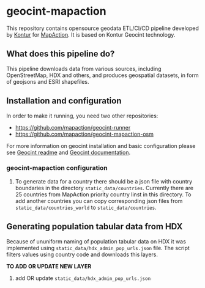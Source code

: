 # geocint-mapaction

This repository contains opensource geodata ETL/CI/CD pipeline developed by [Kontur](https://www.kontur.io/about/) for [MapAction](http://mapaction.org). 
It is based on Kontur Geocint technology.

## What does this pipeline do?

This pipeline downloads data from various sources, including OpenStreetMap, HDX and others, and produces geospatial datasets, in form of geojsons and ESRI shapefiles.

## Installation and configuration

In order to make it running, you need two other repositories:

* https://github.com/mapaction/geocint-runner
* https://github.com/mapaction/geocint-mapaction-osm

For more information on geocint installation and basic configuration please see [Geocint readme](https://github.com/mapaction/geocint-runner/blob/main/README.md) and [Geocint documentation](https://github.com/mapaction/geocint-runner/blob/main/DOCUMENTATION.md).

### geocint-mapaction configuration

1. To generate data for a country there should be a json file with country boundaries in the directory `static_data/countries`.
Currently there are 25 countries from MapAction priority country linst in this directory. 
To add another countries you can copy corresponding json files from `static_data/countries_world` to `static_data/countries`.

## Generating population tabular data from HDX

Because of ununiform naming of population tabular data on HDX it was implemented using `static_data/hdx_admin_pop_urls.json` file.
The script filters values using country code and downloads this layers.

__TO ADD OR UPDATE NEW LAYER__

1. add OR update `static_data/hdx_admin_pop_urls.json`
